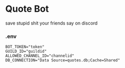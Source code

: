 # Quote Bot
save stupid shit your friends say on discord

### .env
```
BOT_TOKEN="token"
GUILD_ID="guildid"
ALLOWED_CHANNEL_ID="channelid"
DB_CONNECTION="Data Source=quotes.db;Cache=Shared"
```
